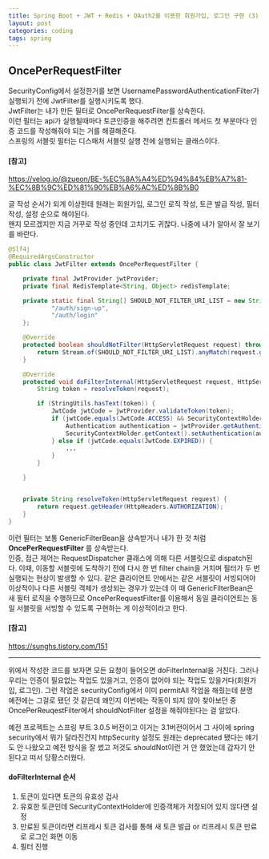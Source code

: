 ```yaml
---
title: Spring Boot + JWT + Redis + OAuth2를 이용한 회원가입, 로그인 구현 (3) - filter
layout: post
categories: coding
tags: spring
---
```


## OncePerRequestFilter
SecurityConfig에서 설정한거를 보면 UsernamePasswordAuthenticationFilter가 실행되기 전에 JwtFilter를 실행시키도록 했다.    
JwtFilter는 내가 만든 필터로 OncePerRequestFilter를 상속한다.    
이런 필터는 api가 실행될때마다 토큰인증을 해주려면 컨트롤러 메서드 첫 부분마다 인증 코드를 작성해줘야 되는 거를 해결해준다.    
스프링의 서블릿 필터는 디스패처 서블릿 실행 전에 실행되는 클래스이다.
#### [참고]
<https://velog.io/@zueon/BE-%EC%8A%A4%ED%94%84%EB%A7%81-%EC%8B%9C%ED%81%90%EB%A6%AC%ED%8B%B0>

글 작성 순서가 되게 이상한데 원래는 회원가입, 로그인 로직 작성, 토큰 발급 작성, 필터 작성, 설정 순으로 해야된다.    
왠지 모르겠지만 지금 거꾸로 작성 중인데 고치기도 귀찮다. 나중에 내가 알아서 잘 보기를 바란다.    

```java
@Slf4j
@RequiredArgsConstructor
public class JwtFilter extends OncePerRequestFilter {

    private final JwtProvider jwtProvider;
    private final RedisTemplate<String, Object> redisTemplate;

    private static final String[] SHOULD_NOT_FILTER_URI_LIST = new String[]{
            "/auth/sign-up",
            "/auth/login"
    };

    @Override
    protected boolean shouldNotFilter(HttpServletRequest request) throws ServletException {
        return Stream.of(SHOULD_NOT_FILTER_URI_LIST).anyMatch(request.getRequestURI()::startsWith);
    }

    @Override
    protected void doFilterInternal(HttpServletRequest request, HttpServletResponse response, FilterChain filterChain) throws ServletException, IOException {
        String token = resolveToken(request);

        if (StringUtils.hasText(token)) {
            JwtCode jwtCode = jwtProvider.validateToken(token);
            if (jwtCode.equals(JwtCode.ACCESS) && SecurityContextHolder.getContext().getAuthentication() == null) {
                Authentication authentication = jwtProvider.getAuthentication(token);
                SecurityContextHolder.getContext().setAuthentication(authentication);
            } else if (jwtCode.equals(JwtCode.EXPIRED)) {
                ...
            }
        }

    }


    private String resolveToken(HttpServletRequest request) {
        return request.getHeader(HttpHeaders.AUTHORIZATION);
    }
}
```    

이런 필터는 보통 GenericFilterBean을 상속받거나 내가 한 것 처럼 **OncePerRequestFilter** 를 상속받는다.    
인증, 접근 제어는 RequestDispatcher 클래스에 의해 다른 서블릿으로 dispatch된다. 
이때, 이동할 서블릿에 도착하기 전에 다시 한 번 filter chain을 거치며 필터가 두 번 실행되는 현상이 발생할 수 있다. 
같은 클라이언트 안에서는 같은 서블릿이 서빙되어야 이상적이나 다른 서블릿 객체가 생성되는 경우가 있는데 이 때 GenericFilterBean은 
새 필터 로직을 수행하므로 OncePerRequestFilter를 이용해서 동일 클라이언트는 동일 서블릿을 서빙할 수 있도록 구현하는 게 이상적이라고 한다.    

#### [참고]
<https://sunghs.tistory.com/151>

<hr>

위에서 작성한 코드를 보자면 모든 요청이 들어오면 doFilterInternal을 거친다. 그러나 우리는 인증이 필요없는 작업도 있을거고, 
인증이 없어야 되는 작업도 있을거다(회원가입, 로그인). 그런 작업은 securityConfig에서 이미 permitAll 작업을 해줬는데 
분명 예전에는 그걸로 됐던 것 같은데 왜인지 이번에는 작동이 되지 않아 찾아보던 중 OncePerReuqestFilter에서 shouldNotFilter 설정을 
해줘야된다는 걸 알았다.     

예전 프로젝트는 스프링 부트 3.0.5 버전이고 이거는 3.1버전이어서 그 사이에 spring security에서 뭐가 달라진건지 httpSecurity 설정도 원래는 deprecated 됐다는 얘기도 안 나왔오고 예전 방식을 
잘 썼고 저것도 shouldNot이런 거 안 했었는데 갑자기 안 된다고 떠서 당황스러웠다.    

#### doFilterInternal 순서
1. 토큰이 있다면 토큰의 유효성 겁사
2. 유효한 토큰인데 SecurityContextHolder에 인증객체가 저장되어 있지 않다면 설정
3. 만료된 토큰이라면 리프레시 토큰 검사를 통해 새 토큰 발급 or 리프레시 토큰 만료로 로그인 화면 이동
4. 필터 진행